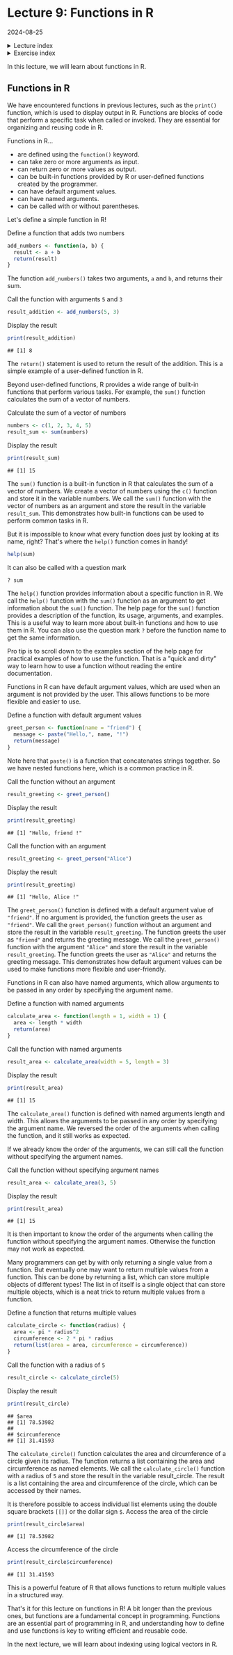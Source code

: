 # Lecture 9: Functions in R
2024-08-25

<!--html_preserve--><details>
  <summary>Lecture index</summary>

- [Lecture 1: Introduction to R](/lectures/lecture_01/lecture_01.md)
- [Lecture 2: Objects, Data Types, and Variables in R](/lectures/lecture_02/lecture_02.md)
- [Lecture 3: Arithmetic Operations in R](/lectures/lecture_03/lecture_03.md)
- [Lecture 4: Comparison and Logical Operators in R](/lectures/lecture_04/lecture_04.md)
- [Lecture 5: Vectors in R](/lectures/lecture_05/lecture_05.md)
- [Lecture 6: List in R](/lectures/lecture_06/lecture_06.md)
- [Lecture 7: Matrices in R](/lectures/lecture_07/lecture_07.md)
- [Lecture 8: Data Frames in R](/lectures/lecture_08/lecture_08.md)
- [Lecture 9: Functions in R](/lectures/lecture_09/lecture_09.md)
- [Lecture 10: Indexing using Logical Vectors in R](/lectures/lecture_10/lecture_10.md)
- [Lecture 11: Factors in R](/lectures/lecture_11/lecture_11.md)
- [Lecture 12: Control Structures in R](/lectures/lecture_12/lecture_12.md)
- [Lecture 13: A real-world example of using R for data analysis](/lectures/lecture_13/lecture_13.md)

</details><!--/html_preserve--><!--html_preserve--><details>
  <summary>Exercise index</summary>

  - [Exercise 1: Introduction to R](/exercises/exercise_01/exercise_01.md)
  - [Exercise 1 Solutions: Introduction to R](/exercises/exercise_01/exercise_01_solutions.md)
  - [Exercise 2: Objects, Data Types, and Variables in R](/exercises/exercise_02/exercise_02.md)
  - [Exercise 2 Solutions: Objects, Data Types, and Variables in R](/exercises/exercise_02/exercise_02_solutions.md)
  - [Exercise 3: Arithmetic Operations in R](/exercises/exercise_03/exercise_03.md)
  - [Exercise 3 Solutions: Arithmetic Operations in R](/exercises/exercise_03/exercise_03_solutions.md)
  - [Exercise 4: Comparison and Logical Operators in R](/exercises/exercise_04/exercise_04.md)
  - [Exercise 4 Solutions: Comparison and Logical Operators in R](/exercises/exercise_04/exercise_04_solutions.md)
  - [Exercise 5: Vectors in R](/exercises/exercise_05/exercise_05.md)
  - [Exercise 5 Solutions: Vectors in R](/exercises/exercise_05/exercise_05_solutions.md)
  - [Exercise 6: List in R](/exercises/exercise_06/exercise_06.md)
  - [Exercise 6 Solutions: List in R](/exercises/exercise_06/exercise_06_solutions.md)
  - [Exercise 7: Matrices in R](/exercises/exercise_07/exercise_07.md)
  - [Exercise 7 Solutions: Matrices in R](/exercises/exercise_07/exercise_07_solutions.md)
  - [Exercise 8: Data Frames in R](/exercises/exercise_08/exercise_08.md)
  - [Exercise 8 Solutions: Data Frames in R](/exercises/exercise_08/exercise_08_solutions.md)
  - [Exercise 9: Functions in R](/exercises/exercise_09/exercise_09.md)
  - [Exercise 9 Solutions: Functions in R](/exercises/exercise_09/exercise_09_solutions.md)
  - [Exercise 10: Indexing using Logical Vectors in R](/exercises/exercise_10/exercise_10.md)
  - [Exercise 10 Solutions: Indexing using Logical Vectors in R](/exercises/exercise_10/exercise_10_solutions.md)
  - [Exercise 11: Factors in R](/exercises/exercise_11/exercise_11.md)
  - [Exercise 11 Solutions: Factors in R](/exercises/exercise_11/exercise_11_solutions.md)
  - [Exercise 12: Control Structures in R](/exercises/exercise_12/exercise_12.md)
  - [Exercise 12 Solutions: Control Structures in R](/exercises/exercise_12/exercise_12_solutions.md)
  - [Exercise 13: A real-world example of using R for data analysis](/exercises/exercise_13/exercise_13.md)
  - [Exercise 13 Solutions: A real-world example of using R for data
  analysis](/exercises/exercise_13/exercise_13_solutions.md)

</details><!--/html_preserve-->


In this lecture, we will learn about functions in R.

## Functions in R

We have encountered functions in previous lectures, such as the `print()`
function, which is used to display output in R. Functions are blocks of code
that perform a specific task when called or invoked. They are essential for
organizing and reusing code in R.

Functions in R...

- are defined using the `function()` keyword.
- can take zero or more arguments as input.
- can return zero or more values as output.
- can be built-in functions provided by R or user-defined functions created
  by the programmer.
- can have default argument values.
- can have named arguments.
- can be called with or without parentheses.

Let's define a simple function in R!

Define a function that adds two numbers


``` r
add_numbers <- function(a, b) {
  result <- a + b
  return(result)
}
```

The function `add_numbers()` takes two arguments, `a` and `b`, and returns
their sum.

Call the function with arguments `5` and `3`


``` r
result_addition <- add_numbers(5, 3)
```

Display the result


``` r
print(result_addition)
```

```
## [1] 8
```

The `return()` statement is used to return the result of the addition. This
is a simple example of a user-defined function in R.

Beyond user-defined functions, R provides a wide range of built-in functions
that perform various tasks. For example, the `sum()` function calculates the
sum of a vector of numbers.

Calculate the sum of a vector of numbers


``` r
numbers <- c(1, 2, 3, 4, 5)
result_sum <- sum(numbers)
```

Display the result


``` r
print(result_sum)
```

```
## [1] 15
```

The `sum()` function is a built-in function in R that calculates the sum of a
vector of numbers. We create a vector of numbers using the `c()` function and
store it in the variable numbers. We call the `sum()` function with the
vector of numbers as an argument and store the result in the variable
`result_sum`. This demonstrates how built-in functions can be used to perform
common tasks in R.

But it is impossible to know what every function does just by looking at its
name, right? That's where the `help()` function comes in handy!


``` r
help(sum)
```

It can also be called with a question mark


``` r
? sum
```

The `help()` function provides information about a specific function in R. We
call the `help()` function with the `sum()` function as an argument to get
information about the `sum()` function. The help page for the `sum()`
function provides a description of the function, its usage, arguments, and
examples. This is a useful way to learn more about built-in functions and how
to use them in R. You can also use the question mark `?` before the function
name to get the same information.

Pro tip is to scroll down to the examples section of the help page for
practical examples of how to use the function. That is a "quick and dirty"
way to learn how to use a function without reading the entire documentation.

Functions in R can have default argument values, which are used when an
argument is not provided by the user. This allows functions to be more
flexible and easier to use.

Define a function with default argument values


``` r
greet_person <- function(name = "friend") {
  message <- paste("Hello,", name, "!")
  return(message)
}
```

Note here that `paste()` is a function that concatenates strings together. So
we have nested functions here, which is a common practice in R.

Call the function without an argument


``` r
result_greeting <- greet_person()
```

Display the result


``` r
print(result_greeting)
```

```
## [1] "Hello, friend !"
```

Call the function with an argument


``` r
result_greeting <- greet_person("Alice")
```

Display the result


``` r
print(result_greeting)
```

```
## [1] "Hello, Alice !"
```

The `greet_person()` function is defined with a default argument value of
`"friend"`. If no argument is provided, the function greets the user as
`"friend"`. We call the `greet_person()` function without an argument and
store the result in the variable `result_greeting`. The function greets the
user as `"friend"` and returns the greeting message. We call the
`greet_person()` function with the argument `"Alice"` and store the result in
the variable `result_greeting`. The function greets the user as `"Alice"` and
returns the greeting message. This demonstrates how default argument values
can be used to make functions more flexible and user-friendly.

Functions in R can also have named arguments, which allow arguments to be
passed in any order by specifying the argument name.

Define a function with named arguments


``` r
calculate_area <- function(length = 1, width = 1) {
  area <- length * width
  return(area)
}
```

Call the function with named arguments


``` r
result_area <- calculate_area(width = 5, length = 3)
```

Display the result


``` r
print(result_area)
```

```
## [1] 15
```

The `calculate_area()` function is defined with named arguments length and
width. This allows the arguments to be passed in any order by specifying the
argument name. We reversed the order of the arguments when calling the
function, and it still works as expected.

If we already know the order of the arguments, we can still call the function
without specifying the argument names.

Call the function without specifying argument names


``` r
result_area <- calculate_area(3, 5)
```

Display the result


``` r
print(result_area)
```

```
## [1] 15
```

It is then important to know the order of the arguments when calling the
function without specifying the argument names. Otherwise the function may
not work as expected.

Many programmers can get by with only returning a single value from a
function. But eventually one may want to return multiple values from a
function. This can be done by returning a list, which can store multiple
objects of different types! The list in of itself is a single object that can
store multiple objects, which is a neat trick to return multiple values from
a function.

Define a function that returns multiple values


``` r
calculate_circle <- function(radius) {
  area <- pi * radius^2
  circumference <- 2 * pi * radius
  return(list(area = area, circumference = circumference))
}
```

Call the function with a radius of `5`


``` r
result_circle <- calculate_circle(5)
```

Display the result


``` r
print(result_circle)
```

```
## $area
## [1] 78.53982
## 
## $circumference
## [1] 31.41593
```

The `calculate_circle()` function calculates the area and circumference of a
circle given its radius. The function returns a list containing the area and
circumference as named elements. We call the `calculate_circle()` function
with a radius of `5` and store the result in the variable result_circle. The
result is a list containing the area and circumference of the circle, which
can be accessed by their names.

It is therefore possible to access individual list elements using the double
square brackets `[[]]` or the dollar sign `$`.
Access the area of the circle


``` r
print(result_circle$area)
```

```
## [1] 78.53982
```

Access the circumference of the circle


``` r
print(result_circle$circumference)
```

```
## [1] 31.41593
```

This is a powerful feature of R that allows functions to return multiple
values in a structured way.

That's it for this lecture on functions in R! A bit longer than the previous
ones, but functions are a fundamental concept in programming. Functions are
an essential part of programming in R, and understanding how to define and
use functions is key to writing efficient and reusable code.

In the next lecture, we will learn about indexing using logical vectors in R.
